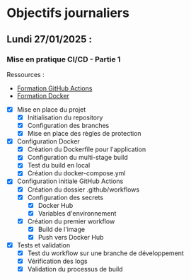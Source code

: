 # Objectifs journaliers

## Lundi 27/01/2025 :

### Mise en pratique CI/CD - Partie 1

Ressources : 
- [Formation GitHub Actions](https://github.com/HachemiH/formation-github-actions)
- [Formation Docker](https://github.com/HachemiH/formation-docker)

- [x] Mise en place du projet
  - [x] Initialisation du repository
  - [x] Configuration des branches
  - [x] Mise en place des règles de protection

- [x] Configuration Docker
  - [x] Création du Dockerfile pour l'application
  - [x] Configuration du multi-stage build
  - [x] Test du build en local
  - [x] Création du docker-compose.yml

- [x] Configuration initiale GitHub Actions
  - [x] Création du dossier .github/workflows
  - [x] Configuration des secrets
    - [x] Docker Hub
    - [x] Variables d'environnement
  - [x] Création du premier workflow
    - [x] Build de l'image
    - [x] Push vers Docker Hub

- [x] Tests et validation
  - [x] Test du workflow sur une branche de développement
  - [x] Vérification des logs
  - [x] Validation du processus de build 